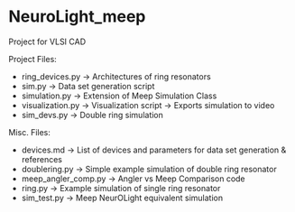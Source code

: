# NeuroLight_meep
Project for VLSI CAD

Project Files:
- ring_devices.py   -> Architectures of ring resonators
- sim.py            -> Data set generation script
- simulation.py     -> Extension of Meep Simulation Class
- visualization.py  -> Visualization script -> Exports simulation to video
- sim_devs.py       -> Double ring simulation

Misc. Files:
- devices.md          -> List of devices and parameters for data set generation & references
- doublering.py       -> Simple example simulation of double ring resonator
- meep_angler_comp.py -> Angler vs Meep Comparison code
- ring.py             -> Example simulation of single ring resonator
- sim_test.py         -> Meep NeurOLight equivalent simulation
